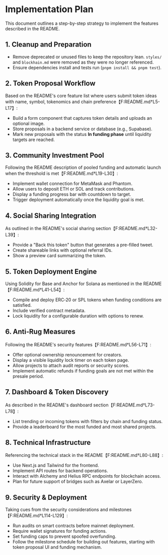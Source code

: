 # Implementation Plan

This document outlines a step-by-step strategy to implement the features described in the README.

## 1. Cleanup and Preparation
- Remove deprecated or unused files to keep the repository lean. `styles/` and `blockhain.md` were removed as they were no longer referenced.
- Ensure dependencies install and tests run (`pnpm install && pnpm test`).

## 2. Token Proposal Workflow
Based on the README's core feature list where users submit token ideas with name, symbol, tokenomics and chain preference【F:README.md†L5-L17】:
- Build a form component that captures token details and uploads an optional image.
- Store proposals in a backend service or database (e.g., Supabase).
- Mark new proposals with the status **In funding phase** until liquidity targets are reached.

## 3. Community Investment Pool
Following the README description of pooled funding and automatic launch when the threshold is met【F:README.md†L19-L30】:
- Implement wallet connection for MetaMask and Phantom.
- Allow users to deposit ETH or SOL and track contributions.
- Display a funding progress bar with countdown to target.
- Trigger deployment automatically once the liquidity goal is met.

## 4. Social Sharing Integration
As outlined in the README's social sharing section【F:README.md†L32-L39】:
- Provide a "Back this token" button that generates a pre-filled tweet.
- Create shareable links with optional referral IDs.
- Show a preview card summarizing the token.

## 5. Token Deployment Engine
Using Solidity for Base and Anchor for Solana as mentioned in the README【F:README.md†L41-L54】:
- Compile and deploy ERC‑20 or SPL tokens when funding conditions are satisfied.
- Include verified contract metadata.
- Lock liquidity for a configurable duration with options to renew.

## 6. Anti‑Rug Measures
Following the README's security features【F:README.md†L56-L71】:
- Offer optional ownership renouncement for creators.
- Display a visible liquidity lock timer on each token page.
- Allow projects to attach audit reports or security scores.
- Implement automatic refunds if funding goals are not met within the presale period.

## 7. Dashboard & Token Discovery
As described in the README's dashboard section【F:README.md†L73-L78】:
- List trending or incoming tokens with filters by chain and funding status.
- Provide a leaderboard for the most funded and most shared projects.

## 8. Technical Infrastructure
Referencing the technical stack in the README【F:README.md†L80-L88】:
- Use Next.js and Tailwind for the frontend.
- Implement API routes for backend operations.
- Interact with Alchemy and Helius RPC endpoints for blockchain access.
- Plan for future support of bridges such as Axelar or LayerZero.

## 9. Security & Deployment
Taking cues from the security considerations and milestones【F:README.md†L114-L129】:
- Run audits on smart contracts before mainnet deployment.
- Require wallet signatures for funding actions.
- Set funding caps to prevent spoofed overfunding.
- Follow the milestone schedule for building out features, starting with token proposal UI and funding mechanism.

